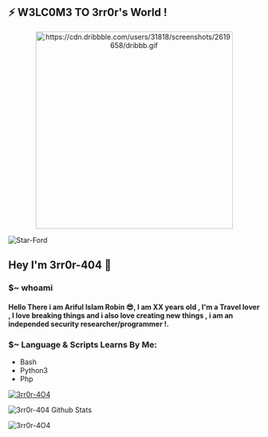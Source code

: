 <p align="center">
<!--  <img alt="https://ucarecdn.com/e0a5b7b8-33ad-4304-9c1c-0253f97bf48c/" width="195px" src="    priflr pic   " /> -->
<!--  <img src="https://github-readme-stats.anuraghazra1.vercel.app/api/top-langs/?username=Star-Ford&hide=ruby,perl&hide_border=true" /> -->

## ⚡ W3LC0M3 TO 3rr0r's World !

<p align="center"><img alt="https://cdn.dribbble.com/users/31818/screenshots/2619658/dribbb.gif" width="395px" src="https://cdn.dribbble.com/users/31818/screenshots/2619658/dribbb.gif" /></p>



<p align="left"> <img src="https://komarev.com/ghpvc/?username=Star-Ford&label=Profile%20views&style=flat" alt="Star-Ford" /> </p>


## Hey I'm 3rr0r-404  👋
### $~ whoami
#### Hello There i am Ariful Islam Robin :sunglasses:, I am XX years old , I'm a Travel lover , I love breaking things and i also love creating new things , i am an independed security researcher/programmer !.

### $~ Language & Scripts Learns By Me:

- Bash 
- Python3
- Php



<p align="left"> <a href="https://ucarecdn.com/e0a5b7b8-33ad-4304-9c1c-0253f97bf48c/"><img src="https://github-profile-trophy.vercel.app/?username=3rr0r-4O4" alt="3rr0r-4O4" /></a> </p>

<img alt="3rr0r-404 Github Stats" src="https://github-readme-stats.vercel.app/api?username=3rr0r-4O4&show_icons=true&include_all_commits=true&hide_border=true&theme=chartreuse-dark" />
<p><img align="center" src="https://github-readme-streak-stats.herokuapp.com/?user=3rr0r-4O4&theme=chartreuse-dark" alt="3rr0r-4O4" /></p>
</p>

